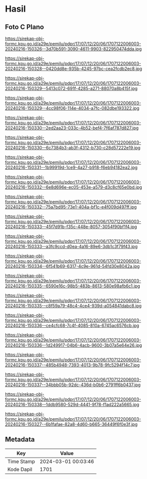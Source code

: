 # Hasil

## Foto C Plano

https://sirekap-obj-formc.kpu.go.id/a29e/pemilu/pdpr/17/07/12/20/06/1707122006003-20240216-150326--3d70b591-3090-4611-9903-822950474dda.jpg

https://sirekap-obj-formc.kpu.go.id/a29e/pemilu/pdpr/17/07/12/20/06/1707122006003-20240216-150328--0420dd8e-935b-4245-97bc-cea2fcdb2ec8.jpg

https://sirekap-obj-formc.kpu.go.id/a29e/pemilu/pdpr/17/07/12/20/06/1707122006003-20240216-150329--5413c072-691f-4285-a271-88070a8b415f.jpg

https://sirekap-obj-formc.kpu.go.id/a29e/pemilu/pdpr/17/07/12/20/06/1707122006003-20240216-150329--4cc98f06-114e-4034-a7fc-082dbe193322.jpg

https://sirekap-obj-formc.kpu.go.id/a29e/pemilu/pdpr/17/07/12/20/06/1707122006003-20240216-150330--2ed2aa23-033c-4b52-bef4-7f6af787d827.jpg

https://sirekap-obj-formc.kpu.go.id/a29e/pemilu/pdpr/17/07/12/20/06/1707122006003-20240216-150330--6c7384b3-ab3f-4312-b730-c28d57222e19.jpg

https://sirekap-obj-formc.kpu.go.id/a29e/pemilu/pdpr/17/07/12/20/06/1707122006003-20240216-150331--1b99919d-1ce9-4a27-b918-f6eb94182ea2.jpg

https://sirekap-obj-formc.kpu.go.id/a29e/pemilu/pdpr/17/07/12/20/06/1707122006003-20240216-150332--6e8d696e-ec05-453e-a579-d3c8cf65e0bd.jpg

https://sirekap-obj-formc.kpu.go.id/a29e/pemilu/pdpr/17/07/12/20/06/1707122006003-20240216-150332--75a7bd95-73e1-404a-bf1c-e4f009d497ff.jpg

https://sirekap-obj-formc.kpu.go.id/a29e/pemilu/pdpr/17/07/12/20/06/1707122006003-20240216-150333--45f7d91b-f35c-448e-8057-3054f90bf1f4.jpg

https://sirekap-obj-formc.kpu.go.id/a29e/pemilu/pdpr/17/07/12/20/06/1707122006003-20240216-150333--a3fc9ccd-d0ea-4a16-89e6-3db1c3f79f43.jpg

https://sirekap-obj-formc.kpu.go.id/a29e/pemilu/pdpr/17/07/12/20/06/1707122006003-20240216-150334--6f541b69-6317-4c9e-961d-54fd30e8042a.jpg

https://sirekap-obj-formc.kpu.go.id/a29e/pemilu/pdpr/17/07/12/20/06/1707122006003-20240216-150335--6590e16c-98b5-483b-8613-580e98afb6c1.jpg

https://sirekap-obj-formc.kpu.go.id/a29e/pemilu/pdpr/17/07/12/20/06/1707122006003-20240216-150335--c8f59a79-48c4-4ce4-939d-a054841dabc8.jpg

https://sirekap-obj-formc.kpu.go.id/a29e/pemilu/pdpr/17/07/12/20/06/1707122006003-20240216-150336--ce4cfc68-7c4f-4085-810a-6745ac6576cb.jpg

https://sirekap-obj-formc.kpu.go.id/a29e/pemilu/pdpr/17/07/12/20/06/1707122006003-20240216-150336--1d249917-04b6-4acb-9600-3b07a5e64e26.jpg

https://sirekap-obj-formc.kpu.go.id/a29e/pemilu/pdpr/17/07/12/20/06/1707122006003-20240216-150337--485b4948-7393-4013-9b78-9fc5294f14c7.jpg

https://sirekap-obj-formc.kpu.go.id/a29e/pemilu/pdpr/17/07/12/20/06/1707122006003-20240216-150337--34bbb05b-92dc-436d-b0b6-2791ff6b0437.jpg

https://sirekap-obj-formc.kpu.go.id/a29e/pemilu/pdpr/17/07/12/20/06/1707122006003-20240216-150338--1ddb9580-529d-4441-9f78-f1ad222a5665.jpg

https://sirekap-obj-formc.kpu.go.id/a29e/pemilu/pdpr/17/07/12/20/06/1707122006003-20240216-150327--6b1fafae-82a8-4d60-b665-36449f6f0e3f.jpg


## Metadata

| Key        | Value               |
| ---------- | ------------------- |
| Time Stamp | 2024-03-01 00:03:46 |
| Kode Dapil | 1701                |



